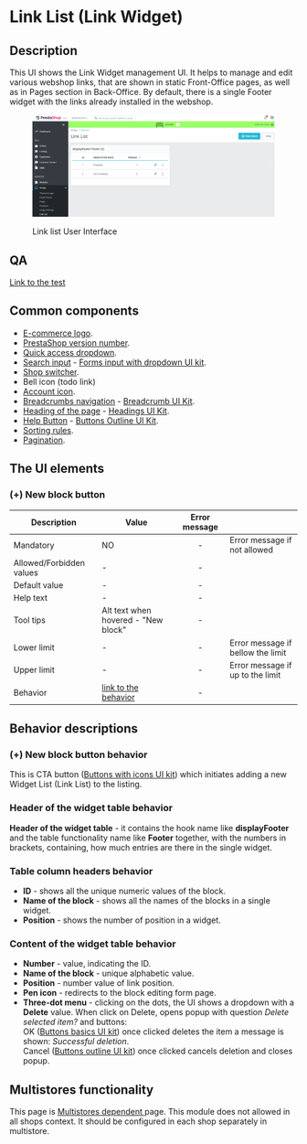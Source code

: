 # Link List (Link Widget)

## Description

This UI shows the Link Widget management UI. It helps to manage and edit various webshop links, that are shown in static Front-Office pages, as well as in Pages section in Back-Office. By default, there is a single Footer widget with the links already installed in the webshop.

<figure><img src="../../../../../../.gitbook/assets/image (4) (1) (1).png" alt="Link list User Interface"><figcaption><p>Link list User Interface</p></figcaption></figure>

## QA&#x20;

[Link to the test](https://build.prestashop-project.org/test-scenarios/scenarios/core/functional/bo/design/link-widget.html)

## Common components <a href="#common-components" id="common-components"></a>

* [E-commerce logo](../../../../common-components/back-office-header/prestashop-logo.md).&#x20;
* [PrestaShop version number](../../../../common-components/prestashop-version-number.md).
* [Quick access dropdown](../../../../common-components/back-office-header/quick-access-dropdown.md).
* [Search input](../../../../common-components/search-input-field.md) - [Forms input with dropdown UI kit](https://build.prestashop-project.org/prestashop-ui-kit/?path=/story/forms--input-with-dropdown).
* [Shop switcher](../../../../common-components/shop-switcher.md).
* Bell icon (todo link)
* [Account icon](../../../../common-components/account-icon.md).
* [Breadcrumbs navigation](broken-reference) - [Breadcrumb UI Kit](https://build.prestashop.com/prestashop-ui-kit/?path=/story/breadcrumb--breadcrumb).
* [Heading of the page](broken-reference) - [Headings UI Kit](https://build.prestashop.com/prestashop-ui-kit/?path=/story/headings--headings).
* [Help Button](broken-reference) - [Buttons Outline UI Kit](https://build.prestashop.com/prestashop-ui-kit/?path=/story/buttons--outline).
* [Sorting rules](../../../../common-components/sorting-rules.md).
* [Pagination](../../../../common-components/pagination.md).

## The UI elements

### **(+) New block button**&#x20;

<table><thead><tr><th>Description</th><th>Value</th><th align="center">Error message</th><th data-hidden></th></tr></thead><tbody><tr><td>Mandatory</td><td>NO</td><td align="center">-</td><td>Error message if not allowed</td></tr><tr><td>Allowed/Forbidden values</td><td>-</td><td align="center">-</td><td></td></tr><tr><td>Default value</td><td>-</td><td align="center">-</td><td></td></tr><tr><td>Help text</td><td>-</td><td align="center">-</td><td></td></tr><tr><td>Tool tips</td><td>Alt text when hovered -  "New block"</td><td align="center">-</td><td></td></tr><tr><td>Lower limit</td><td>-</td><td align="center">-</td><td>Error message if bellow the limit</td></tr><tr><td>Upper limit</td><td>-</td><td align="center">-</td><td>Error message if up to the limit</td></tr><tr><td>Behavior</td><td><a href="./#+-new-block-cta">link to the behavior</a></td><td align="center">-</td><td></td></tr></tbody></table>

## Behavior descriptions

### **(+) New block button behavior**&#x20;

This is CTA button ([Buttons with icons UI kit](https://build.prestashop-project.org/prestashop-ui-kit/?path=/story/buttons--buttons-with-icons)) which initiates adding a new Widget List (Link List) to the listing.

### Header of the widget table behavior

**Header of the widget table** - it contains the hook name like **displayFooter** and the table functionality name like **Footer** together, with the numbers in brackets, containing, how much entries are there in the single widget.

### Table column headers behavior

* **ID** - shows all the unique numeric values of the block.
* **Name of the block** - shows all the names of the blocks in a single widget.
* **Position** - shows the number of position in a widget.

### Content of the widget table behavior

* **Number** - value, indicating the ID.
* **Name of the block** - unique alphabetic value.
* **Position** - number value of link position.
* **Pen icon** - redirects to the block editing form page.
* **Three-dot menu** - clicking on the dots, the UI shows a dropdown with a **Delete** value. When click on Delete, opens popup with question _Delete selected item?_ and buttons: \
  OK ([Buttons basics UI kit](https://build.prestashop-project.org/prestashop-ui-kit/?path=/story/buttons--basics)) once clicked deletes the item a message is shown: _Successful deletion_. \
  Cancel ([Buttons outline UI kit](https://build.prestashop-project.org/prestashop-ui-kit/?path=/story/buttons--outline)) once clicked cancels deletion and closes popup.

## Multistores functionality

This page is [Multistores dependent ](../../../../common-components/multistores-dependent.md)page. This module does not allowed in all shops context. It should be configured in each shop separately in multistore.
